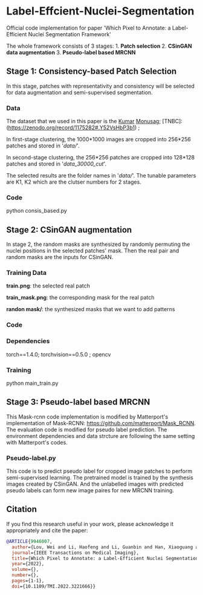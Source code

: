 # Label-Effcient-Nuclei-Segmentation
Official code implementation for paper 'Which Pixel to Annotate: a Label-Efficient Nuclei Segmentation Framework'

The whole framework consists of 3 stages: 1. **Patch selection** 2. **CSinGAN data augmentation** 3. **Pseudo-label based MRCNN**

## Stage 1: Consistency-based Patch Selection
In this stage, patches with representativity and consistency will be selected for data augmentation and semi-supervised segmentation.

### **Data**
The dataset that we used in this paper is the 
[Kumar](https://ieeexplore.ieee.org/abstract/document/7872382)
[Monusag](https://monuseg.grand-challenge.org/Data/);
[TNBC]:(https://zenodo.org/record/1175282#.Y52VsHbP3b1) ;

In first-stage clustering, the 1000\*1000 images are cropped into 256\*256 patches and stored in '*data/*'.

In second-stage clustering, the 256\*256 patches are cropped into 128\*128 patches and stored in '*data_30000_cut*'.

The selected results are the folder names in '*data/*'. The tunable parameters are K1, K2 which are the clutser numbers for 2 stages.

### **Code**
python consis_based.py

## Stage 2: CSinGAN augmentation
In stage 2, the random masks are synthesized by randomly permuting the nuclei positions in the selected patches' mask. Then the real pair and random masks are the inputs for CSinGAN.

### **Training Data**
**train.png**: the selected real patch

**train_mask.png**: the corresponding mask for the real patch

**randon mask/**: the synthesized masks that we want to add patterns

### **Code**
### **Dependencies**
torch==1.4.0; torchvision==0.5.0 ; opencv

### **Training**
python main_train.py

## Stage 3: Pseudo-label based MRCNN
This Mask-rcnn code implementation is modified by Matterport's implementation of Mask-RCNN: https://github.com/matterport/Mask_RCNN. The evaluation code is modified for pseudo label prediction. The environment dependencies and data strcture are following the same setting with Matterport's codes.

### **Pseudo-label.py**
This code is to predict pseudo label for cropped image patches to perform semi-supervised learning. The pretrained model is trained by the synthesis images created by CSinGAN. And the unlabelled images with predicted pseudo labels can form new image paires for new MRCNN training. 


## Citation
If you find this research useful in your work, please acknowledge it appropriately and cite the paper:
```bibtex
@ARTICLE{9946007,
  author={Lou, Wei and Li, Haofeng and Li, Guanbin and Han, Xiaoguang and Wan, Xiang},
  journal={IEEE Transactions on Medical Imaging}, 
  title={Which Pixel to Annotate: a Label-Efficient Nuclei Segmentation Framework}, 
  year={2022},
  volume={},
  number={},
  pages={1-1},
  doi={10.1109/TMI.2022.3221666}}
```
